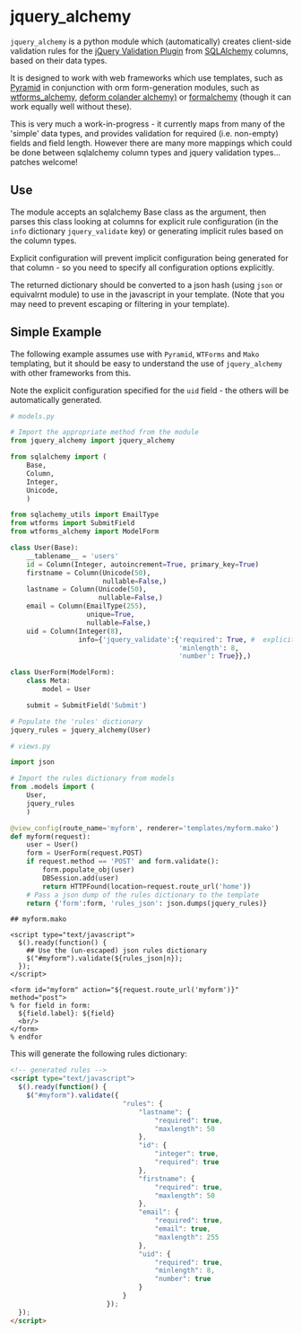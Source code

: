 # jquery_alchemy

`jquery_alchemy` is a python module which (automatically) creates client-side validation rules for the [jQuery Validation Plugin](http://jqueryvalidation.org/) from [SQLAlchemy](http://www.sqlalchemy.org/) columns, based on their data types.

It is designed to work with web frameworks which use templates, such as [Pyramid](http://www.pylonsproject.org/) in conjunction with orm form-generation modules, such as [wtforms_alchemy](https://wtforms-alchemy.readthedocs.org/en/latest/), [deform colander alchemy)](https://colanderalchemy.readthedocs.org/en/latest/) or [formalchemy](http://docs.formalchemy.org/) (though it can work equally well without these).

This is very much a work-in-progress - it currently maps from many of the 'simple' data types, and provides validation for required (i.e. non-empty) fields and field length.  However there are many more mappings which could be done between sqlalchemy column types and jquery validation types... patches welcome!

## Use

The module accepts an sqlalchemy Base class as the argument, then parses this class looking at columns for explicit rule configuration (in the `info` dictionary `jquery_validate` key) or generating implicit rules based on the column types.

Explicit configuration will prevent implicit configuration being generated for that column - so you need to specify all configuration options explicitly.

The returned dictionary should be converted to a json hash (using `json` or equivalrnt module) to use in the javascript in your template. (Note that you may need to prevent escaping or filtering in your template).

## Simple Example

The following example assumes use with `Pyramid`, `WTForms` and `Mako` templating, but it should be easy to understand the use of `jquery_alchemy` with other frameworks from this.

Note the explicit configuration specified for the `uid` field - the others will be automatically generated.

```python
# models.py

# Import the appropriate method from the module
from jquery_alchemy import jquery_alchemy

from sqlalchemy import (
    Base,
    Column,
    Integer,
    Unicode,
    )

from sqlachemy_utils import EmailType
from wtforms import SubmitField
from wtforms_alchemy import ModelForm

class User(Base):
    __tablename__ = 'users'
    id = Column(Integer, autoincrement=True, primary_key=True)
    firstname = Column(Unicode(50),
                       nullable=False,)
    lastname = Column(Unicode(50),
                      nullable=False,)
    email = Column(EmailType(255),
                   unique=True,
                   nullable=False,)
    uid = Column(Integer(8),
                 info={'jquery_validate':{'required': True, #  explicit config
                                          'minlength': 8,
                                          'number': True}},)

class UserForm(ModelForm):
    class Meta:
        model = User

    submit = SubmitField('Submit')

# Populate the 'rules' dictionary
jquery_rules = jquery_alchemy(User)

```

```python
# views.py

import json

# Import the rules dictionary from models
from .models import (
    User,
    jquery_rules
    )

@view_config(route_name='myform', renderer='templates/myform.mako')
def myform(request):
    user = User()
    form = UserForm(request.POST)
    if request.method == 'POST' and form.validate():
        form.populate_obj(user)
        DBSession.add(user)
        return HTTPFound(location=request.route_url('home'))
    # Pass a json dump of the rules dictionary to the template
    return {'form':form, 'rules_json': json.dumps(jquery_rules)}

```

```mako
## myform.mako

<script type="text/javascript">
  $().ready(function() {
    ## Use the (un-escaped) json rules dictionary
    $("#myform").validate(${rules_json|n});
  });
</script>

<form id="myform" action="${request.route_url('myform')}" method="post">
% for field in form:
  ${field.label}: ${field}
  <br/>
</form>
% endfor
```

This will generate the following rules dictionary:

```html
<!-- generated rules -->
<script type="text/javascript">
  $().ready(function() {
    $("#myform").validate({
                            "rules": {
                                "lastname": {
                                    "required": true,
                                    "maxlength": 50
                                },
                                "id": {
                                    "integer": true,
                                    "required": true
                                },
                                "firstname": {
                                    "required": true,
                                    "maxlength": 50
                                },
                                "email": {
                                    "required": true,
                                    "email": true,
                                    "maxlength": 255
                                },
                                "uid": {
                                    "required": true,
                                    "minlength": 8,
                                    "number": true
                                }
                            }
                        });
  });
</script>
```